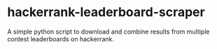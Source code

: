# hackerrank-leaderboard-scraper
A simple python script to download and combine results from multiple contest leaderboards on hackerrank.
